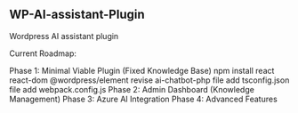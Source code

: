 
<!-- ABOUT THE PROJECT -->
## WP-AI-assistant-Plugin

Wordpress AI assistant plugin

Current Roadmap:

Phase 1: Minimal Viable Plugin (Fixed Knowledge Base)
    npm install react react-dom @wordpress/element
    revise ai-chatbot-php file
    add tsconfig.json file
    add webpack.config.js 
Phase 2: Admin Dashboard (Knowledge Management)
Phase 3: Azure AI Integration
Phase 4: Advanced Features